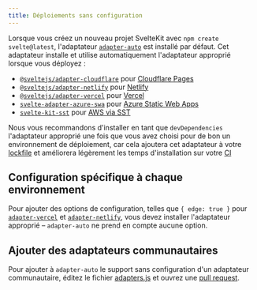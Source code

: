 ```yaml
---
title: Déploiements sans configuration
---
```


Lorsque vous créez un nouveau projet SvelteKit avec `npm create svelte@latest`, l'adaptateur [`adapter-auto`](https://github.com/sveltejs/kit/tree/main/packages/adapter-auto) est installé par défaut. Cet adaptateur installe et utilise automatiquement l'adaptateur approprié lorsque vous déployez :

- [`@sveltejs/adapter-cloudflare`](adapter-cloudflare) pour [Cloudflare Pages](https://developers.cloudflare.com/pages/)
- [`@sveltejs/adapter-netlify`](adapter-netlify) pour [Netlify](https://netlify.com/)
- [`@sveltejs/adapter-vercel`](adapter-vercel) pour [Vercel](https://vercel.com/)
- [`svelte-adapter-azure-swa`](https://github.com/geoffrich/svelte-adapter-azure-swa) pour [Azure Static Web Apps](https://docs.microsoft.com/en-us/azure/static-web-apps/)
- [`svelte-kit-sst`](https://github.com/serverless-stack/sst/tree/main/packages/svelte-kit-sst) pour [AWS via SST](https://docs.sst.dev/start/svelte)

Nous vous recommandons d'installer en tant que `devDependencies` l'adaptateur approprié une fois que vous avez choisi pour de bon un environnement de déploiement, car cela ajoutera cet adaptateur à votre <span class="vo">[lockfile](PUBLIC_SVELTE_SITE_URL/docs/web#lockfile)</span> et améliorera légèrement les temps d'installation sur votre <span class="vo">[CI](PUBLIC_SVELTE_SITE_URL/docs/development#ci)</span>

## Configuration spécifique à chaque environnement

Pour ajouter des options de configuration, telles que `{ edge: true }` pour [`adapter-vercel`](adapter-vercel) et [`adapter-netlify`](adapter-netlify), vous devez installer l'adaptateur approprié – `adapter-auto` ne prend en compte aucune option.

## Ajouter des adaptateurs communautaires

Pour ajouter à `adapter-auto` le support sans configuration d'un adaptateur communautaire, éditez le fichier [adapters.js](https://github.com/sveltejs/kit/blob/main/packages/adapter-auto/adapters.js) et ouvrez une <span class="vo">[pull request](PUBLIC_SVELTE_SITE_URL/docs/development#pull-request)</span>.
